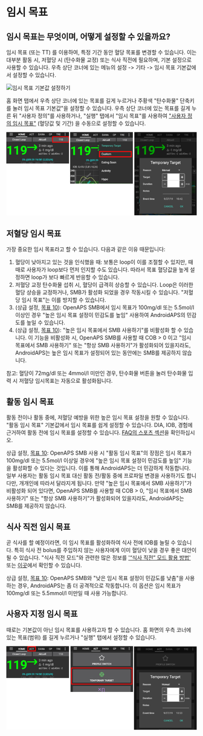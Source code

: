 # 임시 목표

## 임시 목표는 무엇이며, 어떻게 설정할 수 있을까요?

임시 목표 (또는 TT) 를 이용하여, 특정 기간 동안 혈당 목표를 변경할 수 있습니다. 이는 대부분 활동 시, 저혈당 시 (탄수화물 교정) 또는 식사 직전에 필요하며, 기본 설정으로 사용할 수 있습니다. 우측 상단 코너에 있는 메뉴의 설정 -> 기타 -> 임시 목표 기본값에서 설정할 수 있습니다.

![임시 목표 기본값 설정하기](../images/TempTarget_Default.png)

홈 화면 탭에서 우측 상단 코너에 있는 목표를 길게 누르거나 주황색 "탄수화물" 단축키를 눌러 임시 목표 기본값"을 설정할 수 있습니다. 우측 상단 코너에 있는 목표를 길게 누른 뒤 "사용자 정의"를 사용하거나, "실행" 탭에서 "임시 목표"를 사용하여 ["사용자 정의 임시 목표"](../Usage/temptarget#custom-temp-target) (혈당값 및 기간) 을 수동으로 설정할 수 있습니다.

![임시 목표 설정하기](../images/TempTarget_Set2.png)

## 저혈당 임시 목표

가장 중요한 임시 목표라고 할 수 있습니다. 다음과 같은 이유 때문입니다:

1. 혈당이 낮아지고 있는 것을 인식했을 때: 보통은 loop이 이를 조절할 수 있지만, 때때로 사용자가 loop보다 먼저 인지할 수도 있습니다. 따라서 목표 혈당값을 높게 설정하면 loop가 보다 빠르게 반응할 수 있습니다.
2. 저혈당 교정 탄수화물 섭취 시, 혈당이 급격히 상승할 수 있습니다. Loop은 이러한 혈당 상승을 교정하거나, SMB가 활성화 되었을 경우 작동시킬 수 있습니다. "저혈당 임시 목표"는 이를 방지할 수 있습니다. 
3. (상급 설정, [목표 10](../Usage/Objectives#objective-10-enabling-additional-oref1-features-for-daytime-use-such-as-super-micro-bolus-smb)): OpenAPS SMB에서 임시 목표가 100mg/dl 또는 5.5mol/l 이상인 경우 "높은 임시 목표 설정이 민감도를 높임" 사용하여 AndroidAPS의 민감도를 높일 수 있습니다.
4. (상급 설정, [목표 10](../Usage/Objectives#objective-10-enabling-additional-oref1-features-for-daytime-use-such-as-super-micro-bolus-smb)): "높은 임시 목표에서 SMB 사용하기"를 비활성화 할 수 있습니다. 이 기능을 비활성화 시, OpenAPS SMB를 사용할 때 COB > 0 이고 "임시 목표에서 SMB 사용하기" 또는 "항상 SMB 사용하기"가 활성화되어 있을지라도, AndroidAPS는 높은 임시 목표가 설정되어 있는 동안에는 SMB를 제공하지 않습니다. 

참고: 혈당이 72mg/dl 또는 4mmol/l 미만인 경우, 탄수화물 버튼을 눌러 탄수화물 입력 시 저혈당 임시목표는 자동으로 활성화됩니다.

## 활동 임시 목표

활동 전이나 활동 중에, 저혈당 예방을 위한 높은 임시 목표 설정을 원할 수 있습니다. "활동 임시 목표" 기본값에서 임시 목표를 쉽게 설정할 수 있습니다. DIA, IOB, 경험에 근거하여 활동 전에 임시 목표를 설정할 수 있습니다. [FAQ의 스포츠 섹션](../Getting-Started/FAQ#sports)을 확인하십시오.

상급 설정, [목표 10](../Usage/Objectives#objective-10-enabling-additional-oref1-features-for-daytime-use-such-as-super-micro-bolus-smb): OpenAPS SMB 사용 시 "활동 임시 목표"의 장점은 임시 목표가 100mg/dl 또는 5.5mol/l 이상일 경우에 "높은 임시 목표 설정이 민감도를 높임" 기능을 활성화할 수 있다는 것입니다. 이를 통해 AndroidAPS는 더 민감하게 작동합니다. 일부 사용자는 활동 임시 목표 대신 활동 전/활동 중에 프로파일 변경을 사용하기도 합니다만, 개개인에 따라서 달라지게 됩니다. 만약 "높은 임시 목표에서 SMB 사용하기"가 비활성화 되어 있다면, OpenAPS SMB를 사용할 때 COB > 0, "임시 목표에서 SMB 사용하기" 또는 "항상 SMB 사용하기"가 활성화되어 있을지라도, AndroidAPS는 SMB를 제공하지 않습니다.

## 식사 직전 임시 목표

곧 식사를 할 예정이라면, 이 임시 목표를 활성화하여 식사 전에 IOB를 늘릴 수 있습니다. 특히 식사 전 bolus를 주입하지 않는 사용자에게 이미 혈당이 낮을 경우 좋은 대안이 될 수 있습니다. "식사 직전 모드"와 관련한 많은 정보를 ['“식사 직전” 모드 활용 방법'](https://diyps.org/2015/03/26/how-to-do-eating-soon-mode-diyps-lessons-learned/) 또는 [이곳](https://diyps.org/tag/eating-soon-mode/)에서 확인할 수 있습니다.

상급 설정, [목표 10](../Usage/Objectives#objective-10-enabling-additional-oref1-features-for-daytime-use-such-as-super-micro-bolus-smb): OpenAPS SMB와 "낮은 임시 목표 설정이 민감도를 낮춤"을 사용하는 경우, AndroidAPS는 좀 더 공격적으로 작동합니다. 이 옵션은 임시 목표가 100mg/dl 또는 5.5mmol/l 미만일 때 사용 가능합니다.

## 사용자 지정 임시 목표

때로는 기본값이 아닌 임시 목표를 사용하고자 할 수 있습니다. 홈 화면의 우측 코너에 있는 목표(범위) 를 길게 누르거나 "실행" 탭에서 설정할 수 있습니다.

![실행 탭을 통해 임시 목표 설정하기](../images/TempTarget_ActionTab.png)